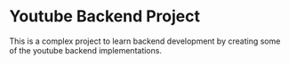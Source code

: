 # Youtube Backend Project

This is a complex project to learn backend development by creating some of the youtube backend implementations.
